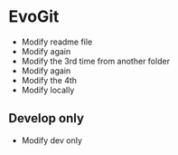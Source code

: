 # EvoGit

- Modify readme file
- Modify again
- Modify the 3rd time from another folder
- Modify again
- Modify the 4th
- Modify locally

## Develop only
- Modify dev only
